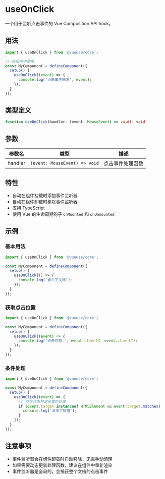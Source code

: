 # useOnClick

一个用于监听点击事件的 Vue Composition API hook。

## 用法

```ts
import { useOnClick } from '@vueuse/core';

// 在组件中使用
const MyComponent = defineComponent({
  setup() {
    useOnClick((event) => {
      console.log('点击事件触发', event);
    });
  }
});
```

## 类型定义

```ts
function useOnClick(handler: (event: MouseEvent) => void): void
```

## 参数

| 参数名 | 类型 | 描述 |
|--------|------|------|
| handler | `(event: MouseEvent) => void` | 点击事件处理函数 |

## 特性

- 自动在组件挂载时添加事件监听器
- 自动在组件卸载时移除事件监听器
- 支持 TypeScript
- 使用 Vue 的生命周期钩子 `onMounted` 和 `onUnmounted`

## 示例

### 基本用法

```ts
import { useOnClick } from '@vueuse/core';

const MyComponent = defineComponent({
  setup() {
    useOnClick(() => {
      console.log('点击了文档');
    });
  }
});
```

### 获取点击位置

```ts
import { useOnClick } from '@vueuse/core';

const MyComponent = defineComponent({
  setup() {
    useOnClick((event) => {
      console.log('点击位置:', event.clientX, event.clientY);
    });
  }
});
```

### 条件处理

```ts
import { useOnClick } from '@vueuse/core';

const MyComponent = defineComponent({
  setup() {
    useOnClick((event) => {
      // 只在点击特定元素时处理
      if (event.target instanceof HTMLElement && event.target.matches('.my-button')) {
        console.log('点击了按钮');
      }
    });
  }
});
```

## 注意事项

- 事件监听器会在组件卸载时自动移除，无需手动清理
- 如果需要动态更新处理函数，建议在组件中重新渲染
- 事件监听器是全局的，会捕获整个文档的点击事件 
